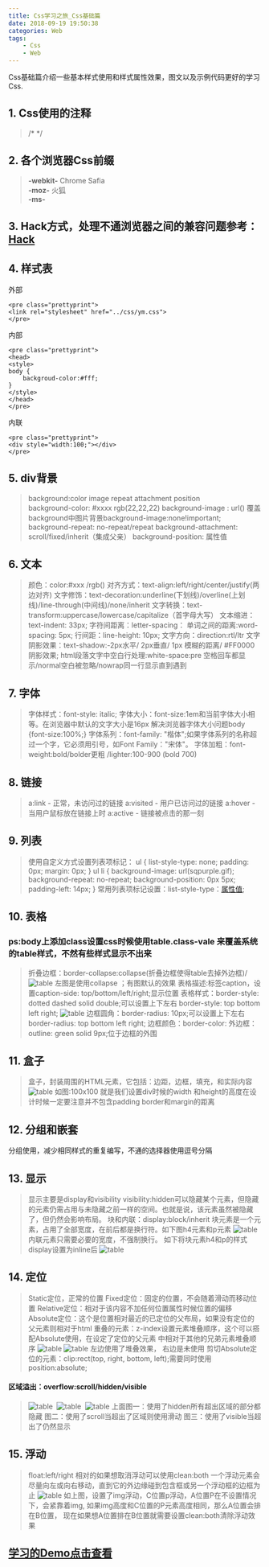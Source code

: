 ```yaml
---
title: Css学习之旅_Css基础篇
date: 2018-09-19 19:50:38
categories: Web
tags: 
    - Css
    - Web
---
```


Css基础篇介绍一些基本样式使用和样式属性效果，图文以及示例代码更好的学习Css.

<!-- more -->

## 1. Css使用的注释

>  /\*   \*/

## 2. 各个浏览器Css前缀

> **-webkit-** Chrome Safia<br>
> **-moz-** 火狐<br>
> **-ms-**<br>

## 3. Hack方式，处理不通浏览器之间的兼容问题参考：[Hack](http://blog.csdn.net/freshlover/article/details/12132801)

## 4. 样式表

外部
 
    <pre class="prettyprint">
    <link rel="stylesheet" href="../css/ym.css">
    </pre>

内部
 
    <pre class="prettyprint">
    <head>
    <style>
    body {
    	backgroud-color:#fff;
    }
    </style>
    </head>
    </pre>

内联

    <pre class="prettyprint">
    <div style="width:100;"></div>
    </pre>

## 5. div背景

>  background:color  image  repeat  attachment  position  
>  background-color:  #xxxx   rgb(22,22,22)
>  background-image : url()
>  覆盖background中图片背景background-image:none!important;
>  background-repeat: no-repeat/repeat
>  background-attachment: scroll/fixed/inherit（集成父亲）
>  background-position: 属性值

## 6. 文本

> 颜色：color:#xxx /rgb()
对齐方式：text-align:left/right/center/justify(两边对齐)
文字修饰：text-decoration:underline(下划线)/overline(上划线)/line-through(中间线)/none/inherit
文字转换：text-transform:uppercase/lowercase/capitalize（首字母大写）
文本缩进：text-indent: 33px;
字符间距离：letter-spacing：
单词之间的距离:word-spacing: 5px;
行间距：line-height: 10px;
文字方向：direction:rtl/ltr
文字阴影效果：text-shadow:-2px水平/ 2px垂直/ 1px 模糊的距离/ #FF0000阴影效果;
html段落文字中空白行处理:white-space:pre 空格回车都显示/normal空白被忽略/nowrap同一行显示直到遇到

## 7. 字体

> 字体样式：font-style: italic;
字体大小：font-size:1em和当前字体大小相等。在浏览器中默认的文字大小是16px 
解决浏览器字体大小问题body {font-size:100%;}
字体系列：font-family: "楷体";如果字体系列的名称超过一个字，它必须用引号，如Font Family："宋体"。
字体加粗：font-weight:bold/bolder更粗   /lighter:100-900  (bold 700)

## 8. 链接

> a:link - 正常，未访问过的链接
a:visited - 用户已访问过的链接
a:hover - 当用户鼠标放在链接上时
a:active - 链接被点击的那一刻

## 9. 列表

> 使用自定义方式设置列表项标记：
ul { list-style-type: none; padding: 0px; margin: 0px; } 
ul li { background-image: url(sqpurple.gif); background-repeat: no-repeat; background-position: 0px 5px; padding-left: 14px; }
常用列表项标记设置：list-style-type：[属性值](http://www.runoob.com/cssref/pr-list-style-type.html);

## 10. 表格

### **ps**:body上添加class设置css时候使用table.class-vale  来覆盖系统的table样式，不然有些样式显示不出来

>折叠边框：border-collapse:collapse(折叠边框使得table去掉外边框)/
![table](http://ovpqrf5pq.bkt.clouddn.com/css_table2.png)
>  左图是使用collapse ；有图默认的效果
表格描述:标签caption，设置caption-side: top/bottom/left/right;显示位置
表格样式：border-style: dotted dashed solid double;可以设置上下左右 border-style: top bottom left right;
![table](http://ovpqrf5pq.bkt.clouddn.com/css_table3.png)
>边框圆角：border-radius: 10px;可以设置上下左右 border-radius: top bottom left right;
边框颜色：border-color:
外边框：outline: green solid 9px;位于边框的外围

## 11. 盒子

> 盒子，封装周围的HTML元素，它包括：边距，边框，填充，和实际内容
>![table](http://ovpqrf5pq.bkt.clouddn.com/css_box.png)
>如图:100x100 就是我们设置div时候的width 和height的高度在设计时候一定要注意并不包含padding border和margin的距离

## 12. 分组和嵌套

分组使用，减少相同样式的重复编写，不通的选择器使用逗号分隔

## 13. 显示

>  显示主要是display和visibility
visibility:hidden可以隐藏某个元素，但隐藏的元素仍需占用与未隐藏之前一样的空间。也就是说，该元素虽然被隐藏了，但仍然会影响布局。
块和内联：display:block/inherit
块元素是一个元素，占用了全部宽度，在前后都是换行符。如下图h4元素和p元素
![table](http://ovpqrf5pq.bkt.clouddn.com/css_display1.png)
内联元素只需要必要的宽度，不强制换行。 如下将块元素h4和p的样式display设置为inline后
![table](http://ovpqrf5pq.bkt.clouddn.com/css_display2.png)

## 14. 定位

>Static定位，正常的位置
Fixed定位：固定的位置，不会随着滑动而移动位置
Relative定位：相对于该内容不加任何位置属性时候位置的偏移
Absolute定位：这个是位置相对最近的已定位的父布局，如果没有定位的父元素则相对于html
重叠的元素：z-index设置元素堆叠顺序，这个可以搭配Absolute使用，在设定了定位的父元素
中相对于其他的兄弟元素堆叠顺序
![table](http://ovpqrf5pq.bkt.clouddn.com/css_pos1.png)&nbsp;![table](http://ovpqrf5pq.bkt.clouddn.com/css_pos2.png)
左边使用了堆叠效果， 右边是未使用
剪切Absolute定位的元素：clip:rect(top, right, bottom, left);需要同时使用position:absolute;

#### 区域溢出：overflow:scroll/hidden/visible

> ![table](http://ovpqrf5pq.bkt.clouddn.com/css_overflow1.png)&nbsp;&nbsp;![table](http://ovpqrf5pq.bkt.clouddn.com/css_overflow2.png)&nbsp;&nbsp;![table](http://ovpqrf5pq.bkt.clouddn.com/css_overflow3.png)
上面图一：使用了hidden所有超出区域的部分都隐藏
图二：使用了scroll当超出了区域则使用滑动
图三：使用了visible当超出了仍然显示

## 15. 浮动

> float:left/right   相对的如果想取消浮动可以使用clean:both
一个浮动元素会尽量向左或向右移动，直到它的外边缘碰到包含框或另一个浮动框的边框为止
![table](http://ovpqrf5pq.bkt.clouddn.com/css_float.png)
如上图，设置了img浮动，C位置p浮动，A位置P在不设置情况下，会紧靠着img,
如果img高度和C位置的P元素高度相同，那么A位置会排在B位置，
现在如果想A位置排在B位置就需要设置clean:both清除浮动效果

## [学习的Demo点击查看](https://coding.net/u/Leo--Liu/p/WebDemo/git)


